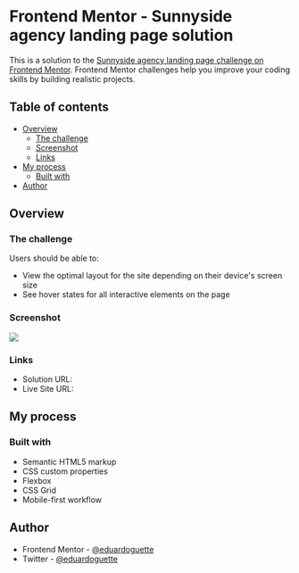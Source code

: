 # Frontend Mentor - Sunnyside agency landing page solution

This is a solution to the [Sunnyside agency landing page challenge on Frontend Mentor](https://www.frontendmentor.io/challenges/sunnyside-agency-landing-page-7yVs3B6ef). Frontend Mentor challenges help you improve your coding skills by building realistic projects.

## Table of contents

- [Overview](#overview)
  - [The challenge](#the-challenge)
  - [Screenshot](#screenshot)
  - [Links](#links)
- [My process](#my-process)
  - [Built with](#built-with)
- [Author](#author)


## Overview

### The challenge

Users should be able to:

- View the optimal layout for the site depending on their device's screen size
- See hover states for all interactive elements on the page

### Screenshot

![](./screenshot.jpg)


### Links

- Solution URL: [](https://eduardoguette.github.io/sunny-agency-landing-page/)
- Live Site URL: [](https://eduardoguette.github.io/sunny-agency-landing-page/)

## My process

### Built with

- Semantic HTML5 markup
- CSS custom properties
- Flexbox
- CSS Grid
- Mobile-first workflow


## Author

<!-- - Website - [Add your name here](https://www.your-site.com) -->
- Frontend Mentor - [@eduardoguette](https://www.frontendmentor.io/profile/eduardoguette)
- Twitter - [@eduardoguette](https://www.twitter.com/eduardoguette)


 
